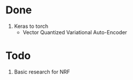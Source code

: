 # Done

1. Keras to torch
    - Vector Quantized Variational Auto-Encoder

# Todo

1. Basic research for NRF


